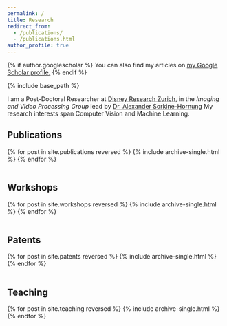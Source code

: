 ```yaml
---
permalink: /
title: Research
redirect_from:
  - /publications/
  - /publications.html
author_profile: true
---
```


{% if author.googlescholar %}
  You can also find my articles on <u><a href="{{author.googlescholar}}">my Google Scholar profile</a>.</u>
{% endif %}

{% include base_path %}

I am a Post-Doctoral Researcher at [Disney Research Zurich](http://www.disneyresearch.com), in the _Imaging and Video Processing Group_ lead by [Dr. Alexander Sorkine-Hornung](http://www.disneyresearch.com/people/alexander-hornung) My research interests span Computer Vision and Machine Learning.

## Publications
<table>
{% for post in site.publications reversed %}
  <tr>{% include archive-single.html %}</tr>
{% endfor %}
</table>

## Workshops
<table>
{% for post in site.workshops reversed %}
  <tr>{% include archive-single.html %}</tr>
{% endfor %}
</table>

## Patents
<table>
{% for post in site.patents reversed %}
  <tr>{% include archive-single.html %}</tr>
{% endfor %}
</table>

## Teaching
<table>
{% for post in site.teaching reversed %}
  <tr>{% include archive-single.html %}</tr>
{% endfor %}
</table>
